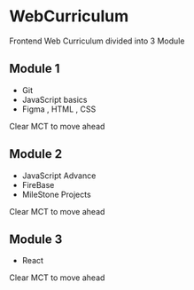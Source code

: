 # WebCurriculum
Frontend Web Curriculum divided into 3 Module

## Module 1
- Git
- JavaScript basics
- Figma , HTML , CSS

Clear MCT to move ahead

## Module 2
- JavaScript Advance
- FireBase
- MileStone Projects

Clear MCT to move ahead

## Module 3
- React

Clear MCT to move ahead
